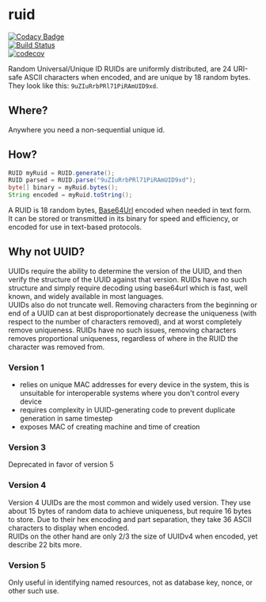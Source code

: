 # ruid

[![Codacy Badge](https://api.codacy.com/project/badge/Grade/7bc6ce8fd90a44d59f398b1b4f39bba1)](https://www.codacy.com/app/nfischer921/ruid?utm_source=github.com&amp;utm_medium=referral&amp;utm_content=kag0/ruid&amp;utm_campaign=Badge_Grade)  
[![Build Status](https://travis-ci.org/kag0/ruid.svg?branch=master)](https://travis-ci.org/kag0/ruid)  
[![codecov](https://codecov.io/gh/kag0/ruid/branch/master/graph/badge.svg)](https://codecov.io/gh/kag0/ruid)  


Random Universal/Unique ID
RUIDs are uniformly distributed, are 24 URI-safe ASCII characters when encoded,
and are unique by 18 random bytes. They look like this: `9uZIuRrbPRl71PiRAmUID9xd`.

## Where?

Anywhere you need a non-sequential unique id.

## How?

```java
RUID myRuid = RUID.generate();
RUID parsed = RUID.parse("9uZIuRrbPRl71PiRAmUID9xd");
byte[] binary = myRuid.bytes();
String encoded = myRuid.toString();
```

A RUID is 18 random bytes, [Base64Url](https://tools.ietf.org/html/rfc4648#section-5) 
encoded when needed in text form. It can be stored or transmitted in its binary 
for speed and efficiency, or encoded for use in text-based protocols.

## Why not UUID?

UUIDs require the ability to determine the version of the UUID, and then verify 
the structure of the UUID against that version. RUIDs have no such structure and 
simply require decoding using base64url which is fast, well known, and widely 
available in most languages.  
UUIDs also do not truncate well. Removing characters from the beginning or end of 
a UUID can at best disproportionately decrease the uniqueness (with respect to 
the number of characters removed), and at worst completely remove uniqueness. 
RUIDs have no such issues, removing characters removes proportional uniqueness, 
regardless of where in the RUID the character was removed from.

###  Version 1

* relies on unique MAC addresses for every device in the system, this is 
unsuitable for interoperable systems where you don't control every device
* requires complexity in UUID-generating code to prevent duplicate generation in same timestep
* exposes MAC of creating machine and time of creation

### Version 3

Deprecated in favor of version 5

### Version 4 

Version 4 UUIDs are the most common and widely used version. They use about 15 
bytes of random data to achieve uniqueness, but require 16 bytes to store. 
Due to their hex encoding and part separation, they take 36 ASCII characters to display when encoded.  
RUIDs on the other hand are only 2/3 the size of UUIDv4 when encoded, yet describe 22 bits more.

### Version 5

Only useful in identifying named resources, not as database key, nonce, or other such use.


